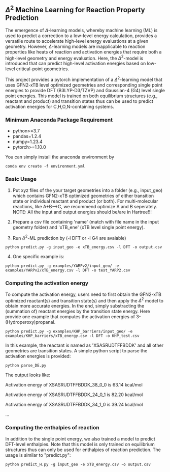 ## $\Delta^2$ Machine Learning for Reaction Property Prediction

The emergence of $\Delta$-learning models, whereby machine learning (ML) is used to predict a correction to a low-level energy calculation, provides a versatile route to accelerate high-level energy evaluations at a given geometry. However, $\Delta$-learning models are inapplicable to reaction properties like heats of reaction and activation energies that require both a high-level geometry and energy evaluation. Here, the $\Delta^2$-model is introduced that can predict high-level activation energies based on low-level critical-point geometries. 

This project provides a pytorch implementation of a $\Delta^2$-learning model that uses GFN2-xTB level optimized geometries and corresponding single point energies to provide DFT (B3LYP-D3/TZVP) and Gaussian-4 (G4) level single point energies. This model is trained on both equilibrium structures (e.g., reactant and product) and transition states thus can be used to predict activation energies for C,H,O,N-containing systems.

### Minimum Anaconda Package Requirement 
* python>=3.7
* pandas=1.2.4 
* numpy=1.23.4
* pytorch>=1.10.0
  
You can simply install the anaconda environment by
```
conda env create -f environment.yml
```

### Basic Usage
1. Put xyz files of the your target geometries into a folder (e.g., input\_geo) which contains GFN2-xTB optimized geometries of either transition state or individual reactant and product (or both). For multi-molecular reactions, like A+B-->C, we recommend optimize A and B seperately. NOTE: All the input and output energies should be/are in Hartree!!!

2. Prepare a csv file containing 'name' (match with file name in the input geometry folder) and 'xTB\_ene' (xTB level single point energy). 

3. Run $\Delta^2$-ML prediction by (-l DFT or -l G4 are avaiable)

```
python predict.py -g input_geo -e xTB_energy.csv -l DFT -o output.csv
```
4. One specific example is:

```
python predict.py -g examples/YARPv2/input_geo/ -e examples/YARPv2/xTB_energy.csv -l DFT -o test_YARP2.csv
```

### Computing the activation energy
To compute the activation energy, users need to first obtain the GFN2-xTB optimized reactant(s) and transition state(s) and then apply the $\Delta^2$ model to obtain more accurate energies. In the end, simply substracting the (summation of) reactant energies by the transition state energy. Here provide one example that computes the activation energies of 3-(Hydroperoxy)propanal.

```
python predict.py -g examples/KHP_barriers/input_geo/ -e examples/KHP_barriers/xTB_energy.csv -l DFT -o KHP_test.csv
```

In this example, the reactant is named as 'XSASRUDTFFBDDK' and all other geometries are transition states. A simple python script to parse the activation energies is provided:

```
python parse_DE.py
```

The output looks like:

Activation energy of XSASRUDTFFBDDK_38_0_0 is  63.14 kcal/mol

Activation energy of XSASRUDTFFBDDK_24_0_1 is  82.20 kcal/mol

Activation energy of XSASRUDTFFBDDK_34_1_0 is  39.24 kcal/mol

...

### Computing the enthalpies of reaction
In addition to the single point energy, we also trained a model to predict DFT-level enthalpies. Note that this model is only trained on equilibrium structures thus can only be used for enthalpies of reaction prediction. The usage is similar to "predict.py":

```
python predict_H.py -g input_geo -e xTB_energy.csv -o output.csv
```

